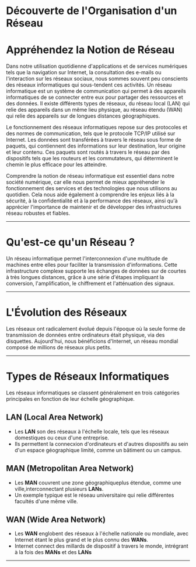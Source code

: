 # **Découverte de l'Organisation d'un Réseau**

# Appréhendez la Notion de Réseau

Dans notre utilisation quotidienne d'applications et de services numériques tels que la navigation sur Internet, la consultation des e-mails ou l'interaction sur les réseaux sociaux, nous sommes souvent peu conscients des réseaux informatiques qui sous-tendent ces activités. Un réseau informatique est un système de communication qui permet à des appareils informatiques de se connecter entre eux pour partager des ressources et des données. Il existe différents types de réseaux, du réseau local (LAN) qui relie des appareils dans un même lieu physique, au réseau étendu (WAN) qui relie des appareils sur de longues distances géographiques.

Le fonctionnement des réseaux informatiques repose sur des protocoles et des normes de communication, tels que le protocole TCP/IP utilisé sur Internet. Les données sont transférées à travers le réseau sous forme de paquets, qui contiennent des informations sur leur destination, leur origine et leur contenu. Ces paquets sont routés à travers le réseau par des dispositifs tels que les routeurs et les commutateurs, qui déterminent le chemin le plus efficace pour les atteindre.

Comprendre la notion de réseau informatique est essentiel dans notre société numérique, car elle nous permet de mieux appréhender le fonctionnement des services et des technologies que nous utilisons au quotidien. Cela nous aide également à comprendre les enjeux liés à la sécurité, à la confidentialité et à la performance des réseaux, ainsi qu'à apprécier l'importance de maintenir et de développer des infrastructures réseau robustes et fiables.

---

# Qu'est-ce qu'un Réseau ?

Un réseau informatique permet l'interconnexion d'une multitude de machines entre elles pour faciliter la transmission d'informations. Cette infrastructure complexe supporte les échanges de données sur de courtes à très longues distances, grâce à une série d'étapes impliquant la conversion, l'amplification, le chiffrement et l'atténuation des signaux.

---

# L'Évolution des Réseaux

Les réseaux ont radicalement évolué depuis l'époque où la seule forme de transmission de données entre ordinateurs était physique, via des disquettes. Aujourd'hui, nous bénéficions d'Internet, un réseau mondial composé de millions de réseaux plus petits.

---

# Types de Réseaux Informatiques

Les réseaux informatiques se classent généralement en trois catégories principales en fonction de leur
échelle géographique.

## **LAN (Local Area Network)**

- Les **LAN** son des réseaux à l'échelle locale, tels que les réseaux domestiques ou ceux d'une entreprise.
- Ils permettent la connecxion d'ordinateurs et d'autres dispositifs au sein d'un espace géographique limité, comme un bâtiment ou un campus.

## **MAN (Metropolitan Area Network)**

- Les **MAN** couvrent une zone géographiqueplus étendue, comme une ville,interconnectant plusieurs **LANs**.
- Un exemple typique est le réseau universitaire qui relie différentes facultés d'une même ville.

## **WAN (Wide Area Network)**

- Les **WAN** englobent des réseaux à l'échelle nationale ou mondiale, avec Internet étant le plus grand et le plus connu des **WANs**.
- Internet connect des millards de dispositif à travers le monde, intrégrant à la fois des **MANs** et des **LANs**

---

